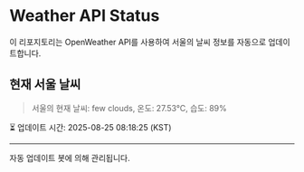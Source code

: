 
# Weather API Status

이 리포지토리는 OpenWeather API를 사용하여 서울의 날씨 정보를 자동으로 업데이트합니다.

## 현재 서울 날씨
> 서울의 현재 날씨: few clouds, 온도: 27.53°C, 습도: 89%

⏳ 업데이트 시간: 2025-08-25 08:18:25 (KST)

---
자동 업데이트 봇에 의해 관리됩니다.
